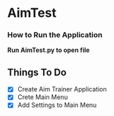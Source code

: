 # AimTest
 
### How to Run the Application

**Run AimTest.py to open file**


## Things To Do

- [x] Create Aim Trainer Application
- [x] Crete Main Menu
- [x] Add Settings to Main Menu